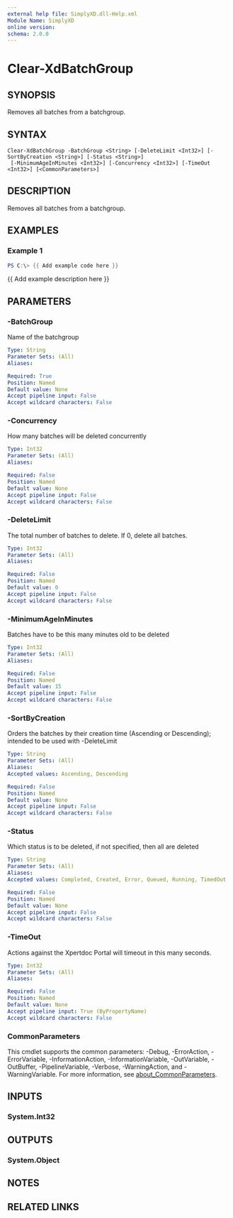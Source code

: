 ```yaml
---
external help file: SimplyXD.dll-Help.xml
Module Name: SimplyXD
online version:
schema: 2.0.0
---
```


# Clear-XdBatchGroup

## SYNOPSIS
Removes all batches from a batchgroup.

## SYNTAX

```
Clear-XdBatchGroup -BatchGroup <String> [-DeleteLimit <Int32>] [-SortByCreation <String>] [-Status <String>]
 [-MinimumAgeInMinutes <Int32>] [-Concurrency <Int32>] [-TimeOut <Int32>] [<CommonParameters>]
```

## DESCRIPTION
Removes all batches from a batchgroup.

## EXAMPLES

### Example 1
```powershell
PS C:\> {{ Add example code here }}
```

{{ Add example description here }}

## PARAMETERS

### -BatchGroup
Name of the batchgroup

```yaml
Type: String
Parameter Sets: (All)
Aliases:

Required: True
Position: Named
Default value: None
Accept pipeline input: False
Accept wildcard characters: False
```

### -Concurrency
How many batches will be deleted concurrently

```yaml
Type: Int32
Parameter Sets: (All)
Aliases:

Required: False
Position: Named
Default value: None
Accept pipeline input: False
Accept wildcard characters: False
```

### -DeleteLimit
The total number of batches to delete. If 0, delete all batches.

```yaml
Type: Int32
Parameter Sets: (All)
Aliases:

Required: False
Position: Named
Default value: 0
Accept pipeline input: False
Accept wildcard characters: False
```

### -MinimumAgeInMinutes
Batches have to be this many minutes old to be deleted

```yaml
Type: Int32
Parameter Sets: (All)
Aliases:

Required: False
Position: Named
Default value: 15
Accept pipeline input: False
Accept wildcard characters: False
```

### -SortByCreation
Orders the batches by their creation time (Ascending or Descending); intended to be used with -DeleteLimit

```yaml
Type: String
Parameter Sets: (All)
Aliases:
Accepted values: Ascending, Descending

Required: False
Position: Named
Default value: None
Accept pipeline input: False
Accept wildcard characters: False
```

### -Status
Which status is to be deleted, if not specified, then all are deleted

```yaml
Type: String
Parameter Sets: (All)
Aliases:
Accepted values: Completed, Created, Error, Queued, Running, TimedOut

Required: False
Position: Named
Default value: None
Accept pipeline input: False
Accept wildcard characters: False
```

### -TimeOut
Actions against the Xpertdoc Portal will timeout in this many seconds.

```yaml
Type: Int32
Parameter Sets: (All)
Aliases:

Required: False
Position: Named
Default value: None
Accept pipeline input: True (ByPropertyName)
Accept wildcard characters: False
```

### CommonParameters
This cmdlet supports the common parameters: -Debug, -ErrorAction, -ErrorVariable, -InformationAction, -InformationVariable, -OutVariable, -OutBuffer, -PipelineVariable, -Verbose, -WarningAction, and -WarningVariable. For more information, see [about_CommonParameters](http://go.microsoft.com/fwlink/?LinkID=113216).

## INPUTS

### System.Int32

## OUTPUTS

### System.Object
## NOTES

## RELATED LINKS
